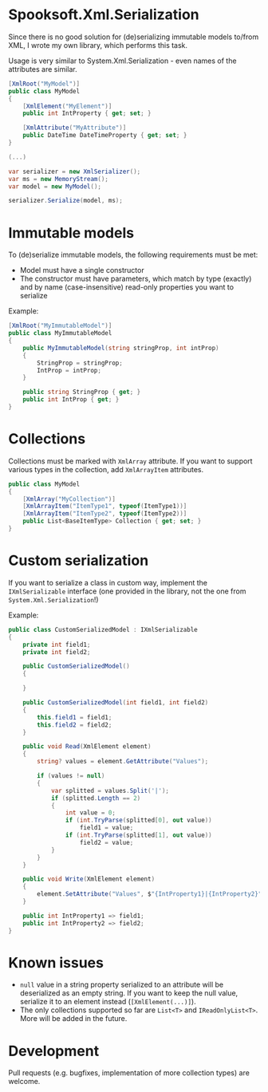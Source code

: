 # Spooksoft.Xml.Serialization

Since there is no good solution for (de)serializing immutable models to/from XML, I wrote my own library, which performs this task.

Usage is very similar to System.Xml.Serialization - even names of the attributes are similar.

```csharp
[XmlRoot("MyModel")]
public class MyModel 
{
	[XmlElement("MyElement")]
	public int IntProperty { get; set; }

	[XmlAttribute("MyAttribute")]
	public DateTime DateTimeProperty { get; set; }
}

(...)

var serializer = new XmlSerializer();
var ms = new MemoryStream();
var model = new MyModel();

serializer.Serialize(model, ms);
```

# Immutable models

To (de)serialize immutable models, the following requirements must be met:

* Model must have a single constructor
* The constructor must have parameters, which match by type (exactly) and by name (case-insensitive) read-only properties you want to serialize

Example:

```csharp
[XmlRoot("MyImmutableModel")]
public class MyImmutableModel 
{
	public MyImmutableModel(string stringProp, int intProp) 
	{
		StringProp = stringProp;
		IntProp = intProp;
	}

	public string StringProp { get; }
	public int IntProp { get; }
}
```

# Collections

Collections must be marked with `XmlArray` attribute. If you want to support various types in the collection, add `XmlArrayItem` attributes.

```csharp
public class MyModel 
{
    [XmlArray("MyCollection")]
    [XmlArrayItem("ItemType1", typeof(ItemType1))]
    [XmlArrayItem("ItemType2", typeof(ItemType2))]
    public List<BaseItemType> Collection { get; set; }
}
```

# Custom serialization

If you want to serialize a class in custom way, implement the `IXmlSerializable` interface (one provided in the library, not the one from `System.Xml.Serialization`!)

Example:

```csharp
public class CustomSerializedModel : IXmlSerializable
{
    private int field1;
    private int field2;

    public CustomSerializedModel()
    {

    }

    public CustomSerializedModel(int field1, int field2)
    {
        this.field1 = field1;
        this.field2 = field2;
    }

    public void Read(XmlElement element)
    {
        string? values = element.GetAttribute("Values");

        if (values != null)
        {
            var splitted = values.Split('|');
            if (splitted.Length == 2)
            {
                int value = 0;
                if (int.TryParse(splitted[0], out value))
                    field1 = value;
                if (int.TryParse(splitted[1], out value))
                    field2 = value;
            }
        }
    }

    public void Write(XmlElement element)
    {
        element.SetAttribute("Values", $"{IntProperty1}|{IntProperty2}");
    }

    public int IntProperty1 => field1;
    public int IntProperty2 => field2;
}
```

# Known issues

* `null` value in a string property serialized to an attribute will be deserialized as an empty string. If you want to keep the null value, serialize it to an element instead (`[XmlElement(...)]`).
* The only collections supported so far are `List<T>` and `IReadOnlyList<T>`. More will be added in the future.

# Development

Pull requests (e.g. bugfixes, implementation of more collection types) are welcome.